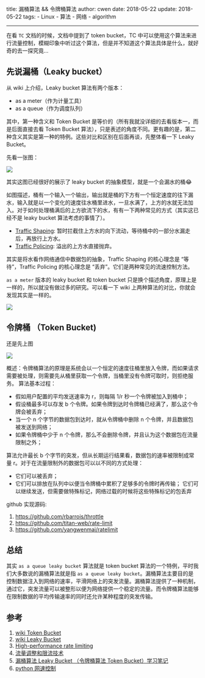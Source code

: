 title: 漏桶算法 && 令牌桶算法
author: cwen
date:  2018-05-22
update:  2018-05-22
tags:
    - Linux
    - 算法
    - 网络
    - algorithm

---

在看 `TC` 文档的时候，文档中提到了 token bucket，TC 中可以使用这个算法来进行流量控制，模糊印象中听过这个算法，但是并不知道这个算法具体是什么，就好奇的去一探究竟... <!--more-->

## 先说漏桶（Leaky bucket）

从 wiki 上介绍，Leaky bucket 算法有两个版本：

* as a meter（作为计量工具）
* as a queue（作为调度队列）

其中，第一种含义和 Token Bucket 是等价的（所有我就没详细的去看版本一，而是后面直接去看 Token Bucket 算法），只是表述的角度不同。更有趣的是，第二种含义其实是第一种的特例。这些对比和区别在后面再谈，先整体看一下 Leaky Bucket。

先看一张图：

![](http://7xnp02.com1.z0.glb.clouddn.com/Leaky_bucket_analogy.JPG)

其实这图已经很好的展示了 leaky bucket 的抽象模型，就是一个会漏水的桶😂

如图描述，桶有一个输入一个输出，输出就是桶的下方有一个恒定速度的往下漏水，输入就是以一个变化的速度往水桶里进水，一旦水满了，上方的水就无法加入。对于如何处理桶满后的上方欲流下的水，有有一下两种常见的方式（其实这已经不是 leaky bucket 算法考虑的事情了）。

* [Traffic Shaping](http://en.wikipedia.org/wiki/Traffic_shaping): 暂时拦截住上方水的向下流动，等待桶中的一部分水漏走后，再放行上方水。
* [Traffic Policing](http://en.wikipedia.org/wiki/Traffic_policing): 溢出的上方水直接抛弃。

其实是将水看作网络通信中数据包的抽象，Traffic Shaping 的核心理念是 “等待”，Traffic Policing 的核心理念是 “丢弃”。它们是两种常见的流速控制方法。

`as a meter` 版本的 leaky bucket 和 token bucket 只是换个描述角度，原理上是一样的，所以就没有做过多的研究。可以看一下 wiki 上两种算法的对比，你就会发现其实是一样的。

![](http://7xnp02.com1.z0.glb.clouddn.com/Screen%20Shot%202018-05-22%20at%201.56.57%20PM.png)

## 令牌桶 （Token Bucket)

还是先上图

![](http://7xnp02.com1.z0.glb.clouddn.com/token_bucket.JPG)

概述：令牌桶算法的原理是系统会以一个恒定的速度往桶里放入令牌，而如果请求需要被处理，则需要先从桶里获取一个令牌，当桶里没有令牌可取时，则拒绝服务。
算法基本过程：

* 假如用户配置的平均发送速率为 r，则每隔 1/r 秒一个令牌被加入到桶中；
* 假设桶最多可以存发 b 个令牌。如果令牌到达时令牌桶已经满了，那么这个令牌会被丢弃；
* 当一个 n 个字节的数据包到达时，就从令牌桶中删除 n 个令牌，并且数据包被发送到网络；
* 如果令牌桶中少于 n 个令牌，那么不会删除令牌，并且认为这个数据包在流量限制之外；

算法允许最长 b 个字节的突发，但从长期运行结果看，数据包的速率被限制成常量 r。对于在流量限制外的数据包可以以不同的方式处理：
* 它们可以被丢弃；
* 它们可以排放在队列中以便当令牌桶中累积了足够多的令牌时再传输；
它们可以继续发送，但需要做特殊标记，网络过载的时候将这些特殊标记的包丢弃

github 实现源码:

1. https://github.com/rbarrois/throttle
2. https://github.com/titan-web/rate-limit
3. https://github.com/yangwenmai/ratelimit

## 总结

其实 `as a queue leaky bucket` 算法就是 token bucket 算法的一个特例，平时我们大多数说的漏桶算法就是指 `as a queue leaky bucket`。漏桶算法主要目的是控制数据注入到网络的速率，平滑网络上的突发流量。漏桶算法提供了一种机制，通过它，突发流量可以被整形以便为网络提供一个稳定的流量。而令牌桶算法能够在限制数据的平均传输速率的同时还允许某种程度的突发传输。

## 参考

1. [wiki Token Bucket](http://en.wikipedia.org/wiki/Token_bucket)
2. [wiki Leaky Bucket](http://en.wikipedia.org/wiki/Leaky_bucket)
3. [High-performance rate limiting](https://medium.com/smyte/rate-limiter-df3408325846)
4. [流量调整和限流技术](http://www.cnblogs.com/LBSer/p/4083131.html)
5. [漏桶算法 Leaky Bucket （令牌桶算法 Token Bucket）学习笔记](http://blog.51cto.com/leyew/860302)
6. [python 网速控制](https://caden16.github.io/python/python%E6%B5%81%E9%87%8F%E6%8E%A7%E5%88%B6/)

